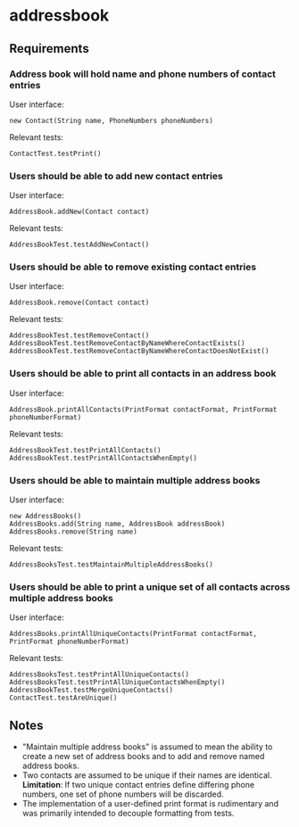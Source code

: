 # addressbook

## Requirements

### Address book will hold name and phone numbers of contact entries

User interface:

    new Contact(String name, PhoneNumbers phoneNumbers)

Relevant tests:

    ContactTest.testPrint()

### Users should be able to add new contact entries

User interface:

    AddressBook.addNew(Contact contact)

Relevant tests:

    AddressBookTest.testAddNewContact()


### Users should be able to remove existing contact entries

User interface:

    AddressBook.remove(Contact contact)

Relevant tests:

    AddressBookTest.testRemoveContact()
    AddressBookTest.testRemoveContactByNameWhereContactExists()
    AddressBookTest.testRemoveContactByNameWhereContactDoesNotExist()


### Users should be able to print all contacts in an address book

User interface:

    AddressBook.printAllContacts(PrintFormat contactFormat, PrintFormat phoneNumberFormat)

Relevant tests:

    AddressBookTest.testPrintAllContacts()
    AddressBookTest.testPrintAllContactsWhenEmpty()


### Users should be able to maintain multiple address books

User interface:

    new AddressBooks()
    AddressBooks.add(String name, AddressBook addressBook)
    AddressBooks.remove(String name)

Relevant tests:

    AddressBooksTest.testMaintainMultipleAddressBooks()


### Users should be able to print a unique set of all contacts across multiple address books

User interface:

    AddressBooks.printAllUniqueContacts(PrintFormat contactFormat, PrintFormat phoneNumberFormat)

Relevant tests:

    AddressBooksTest.testPrintAllUniqueContacts()
    AddressBooksTest.testPrintAllUniqueContactsWhenEmpty()
    AddressBookTest.testMergeUniqueContacts()
    ContactTest.testAreUnique()

## Notes

* "Maintain multiple address books" is assumed to mean the ability to create a new set of address books and to add and remove named address books.
* Two contacts are assumed to be unique if their names are identical. **Limitation**: If two unique contact entries define differing phone numbers, one set of phone numbers will be discarded.
* The implementation of a user-defined print format is rudimentary and was primarily intended to decouple formatting from tests.


